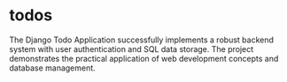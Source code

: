 # todos
The Django Todo Application successfully implements a robust backend system with user authentication and SQL data storage. The project demonstrates the practical application of web development concepts and database management.
